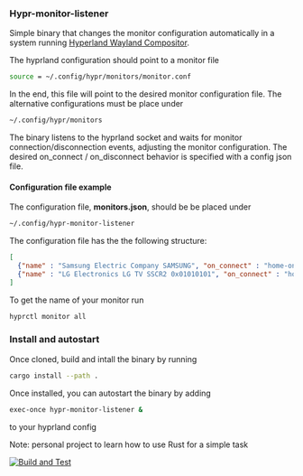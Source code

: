 ### Hypr-monitor-listener

Simple binary that changes the monitor configuration automatically in a system running [Hyperland Wayland Compositor](https://github.com/hyprwm/Hyprland).

The hyprland configuration should point to a monitor file

```bash
source = ~/.config/hypr/monitors/monitor.conf
```

In the end, this file will point to the desired monitor configuration file. The alternative configurations must be place under

```bash
~/.config/hypr/monitors
```

The binary listens to the hyprland socket and waits for monitor connection/disconnection events, adjusting the monitor configuration. The desired on_connect / on_disconnect behavior is specified with a config json file. 

#### Configuration file example

The configuration file, **monitors.json**, should be be placed under

```bash
~/.config/hypr-monitor-listener
```

The configuration file has the the following structure:

```json
[
  {"name" : "Samsung Electric Company SAMSUNG", "on_connect" : "home-one.conf", "on_disconnect" : "default.conf"},
  {"name" : "LG Electronics LG TV SSCR2 0x01010101", "on_connect" : "home-tv.conf", "on_disconnect" : "default.conf"}
]
```

To get the name of your monitor run

```bash
hyprctl monitor all
```

### Install and autostart

Once cloned, build and intall the binary by running

```bash
cargo install --path .
```

Once installed, you can autostart the binary by adding

```bash
exec-once hypr-monitor-listener &
```

to your hyprland config 

Note: personal project to learn how to use Rust for a simple task


[![Build and Test](https://github.com/mirrorganger/hypr-monitor-listener/actions/workflows/rust.yml/badge.svg)](https://github.com/mirrorganger/hypr-monitor-listener/actions/workflows/rust.yml)
